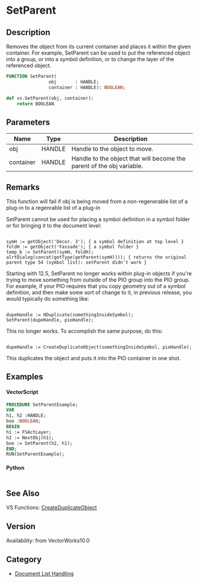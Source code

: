 # SetParent

## Description
Removes the object from its current container and places it within the given container. For example, SetParent can be used to put the referenced object into a group, or into a symbol definition, or to change the layer of the referenced object.

```pascal
FUNCTION SetParent(
				obj       : HANDLE;
				container : HANDLE): BOOLEAN;
```

```python
def vs.SetParent(obj, container):
    return BOOLEAN
```

## Parameters
|Name|Type|Description|
|---|---|---|
|obj|HANDLE|Handle to the object to move.|
|container|HANDLE|Handle to the object that will become the parent of the obj variable.|

## Remarks
This function will fail if obj is being moved from a non-regenerable list of a plug-in to a regenrable list of a plug-in

SetParent cannot be used for placing a symbol definition in a symbol folder or for bringing it to the document level:

<code lang="pas">
symH := getObject('Decor. 3'); { a symbol definition at top level }
foldH := getObject('Fassade'); { a symbol folder }
temp_b := SetParent(symH, foldH);
alrtDialog(concat(getType(getParent(symH)))); { returns the original parent type 54 (symbol list): setParent didn't work }
</code>

Starting with 12.5, SetParent no longer works within plug-in objects if you're trying to move something from outside of the PIO group into the PIO group. For example, if your PIO requires that you copy geometry out of a symbol definition, and then make some sort of change to it, in previous release, you would typically do something like:

<code lang="pas">
dupeHandle := HDuplicate(somethingInsideSymbol);
SetParent(dupeHandle, pioHandle);
</code>

This no longer works. To accomplish the same purpose, do this:

<code lang="pas">
dupeHandle := CreateDuplicateObject(somethingInsideSymbol, pioHandle);
</code>

This duplicates the object and puts it into the PIO container in one shot.

## Examples
#### VectorScript ####
```pascal
PROCEDURE SetParentExample;
VAR
h1, h2 :HANDLE;
boo :BOOLEAN;
BEGIN
h1 := FSActLayer;
h2 := NextObj(h1);
boo := SetParent(h2, h1);
END;
RUN(SetParentExample);
```
#### Python ####
```python

```

## See Also
VS Functions:
[CreateDuplicateObject](CreateDuplicateObject.md)

## Version
Availability: from VectorWorks10.0

## Category
* [Document List Handling](../Categories/Document%20List%20Handling.md)
